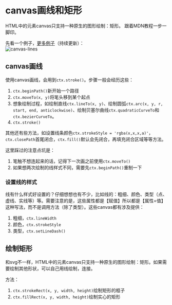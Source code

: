 # canvas画线和矩形

HTML中的元素canvas只支持一种原生的图形绘制：矩形。
跟着MDN教程一步一脚印。

先看一个例子，[更多例子](https://github.com/shaoxi2093/blogTests/tree/master/canvas)（持续更新）：  
![canvas-lines](https://github.com/shaoxi2093/blog/blob/master/assets/canvas-line.png?raw=true)

## canvas画线

使用canvas画线，会用到`ctx.stroke()`。步骤一般会经历这些：

1. `ctx.beginPath()`新开始一个路径
2. `ctx.moveTo(x, y)`将笔头移到某个起点
3. 想象绘制过程，如绘制直线`ctx.lineTo(x, y)`、绘制圆弧`ctx.arc(x, y, r, start, end, anticlockwise)`、绘制贝塞尔曲线`ctx.quadraticCurveTo`和`ctx.bezierCurveTo`。
4. `ctx.stroke()`

其他还有些方法，如设置线条颜色`ctx.strokeStyle = 'rgba(x,x,x,a)'`，`ctx.closePath`首尾闭合，`ctx.fill()`默认会先闭合，再填充闭合区域等等方法。

这里踩过的注意点坑是：

1. 笔触不想连起来的话，记得下一次画之前使用`ctx.moveTo()`
2. 如果想两次绘制的线样式不同，需要先`ctx.beginPath()`重制一下

### 设置线的样式

线有什么样式好设置的？仔细想想也有不少，比如线的：粗细、颜色、类型（点、虚线、实线等）等。需要注意的是，这些属性都是【赋值】所以都是【属性=值】这种写法，而不是调用方法（除了类型）。这些canvas都有涉及提供：  

1. 粗细，`ctx.lineWidth`
2. 颜色，`ctx.strokeStyle`
3. 类型，`ctx.setLineDash()`

## 绘制矩形

和svg不一样，HTML中的元素canvas只支持一种原生的图形绘制：矩形。如果需要绘制其他形状，可以自己用线绘制，连接。

方法：  

1. `ctx.strokeRect(x, y, width, height)`绘制矩形的框子
2. `ctx.fillRect(x, y, width, height)`绘制实心的矩形